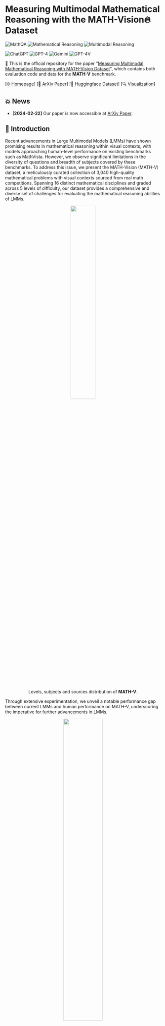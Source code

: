 # Measuring Multimodal Mathematical Reasoning with the MATH-Vision🔥 Dataset

![MathQA](https://img.shields.io/badge/Task-MathQA-red) 
![Mathematical Reasoning](https://img.shields.io/badge/Task-Mathematical_Reasoning-red) 
![Multimodal Reasoning](https://img.shields.io/badge/Task-Multi--Modal-red) 

![ChatGPT](https://img.shields.io/badge/Model-ChatGPT-green) 
![GPT-4](https://img.shields.io/badge/Model-GPT--4-green) 
![Gemini](https://img.shields.io/badge/Model-Gemini-green)
![GPT-4V](https://img.shields.io/badge/Model-GPT--4V-green)

🌟  This is the official repository for the paper "[Measuring Multimodal Mathematical Reasoning with MATH-Vision Dataset](https://arxiv.org/pdf/2402.14804.pdf)", which contains both evaluation code and data for the **MATH-V** benchmark.

[[🌐 Homepage](https://mathvision-cuhk.github.io/)] [[📖 ArXiv Paper](https://arxiv.org/pdf/2402.14804.pdf)] [[🤗 Huggingface Dataset](https://huggingface.co/datasets/mathvision/mathvision)] [[🔍 Visualization](https://mathvision-cuhk.github.io/#visualization)]

## 💥 News

- **[2024-02-22]** Our paper is now accessible at [ArXiv Paper](https://arxiv.org/abs/2402.14804).

## 👀 Introduction

Recent advancements in Large Multimodal Models (LMMs) have shown promising results in mathematical reasoning within visual contexts, with models approaching human-level performance on existing benchmarks such as MathVista. However, we observe significant limitations in the diversity of questions and breadth of subjects covered by these benchmarks. To address this issue, we present the MATH-Vision (MATH-V) dataset, a meticulously curated collection of 3,040 high-quality mathematical problems with visual contexts sourced from real math competitions. Spanning 16 distinct mathematical disciplines and graded across 5 levels of difficulty, our dataset provides a comprehensive and diverse set of challenges for evaluating the mathematical reasoning abilities of LMMs.

<p align="center">
    <img src="assets/figures/composition.png" width="40%"> <br>
  Levels, subjects and sources distribution of <b>MATH-V</b>.
</p>

Through extensive experimentation, we unveil a notable performance gap between current LMMs and human performance on MATH-V, underscoring the imperative for further advancements in LMMs.

<p align="center">
    <img src="assets/figures/acc_radar.png" width="50%"> <br>
  The accuracies of four prominent Large Multimodal Models (LMMs), random chance, and human
performance are evaluated on our proposed <b>MATH-Vision (MATH-V)</b> across 16 subjects. Human performance is assessed using the testmini subset.
</p>

Moreover, our detailed categorization allows for a thorough error analysis of LMMs, offering valuable insights to guide future research and development.

<p align="center">
    <img src="assets/figures/error_pie.png" width="50%"> <br>
  Error distribution of 232 GPT-4V wrong results on the testmini subset of <b>MATH-V</b>.
</p>

You can refer to the [project homepage](https://mathvision-cuhk.github.io/) and [the paper](https://arxiv.org/pdf/2402.14804.pdf) for more details.

## 📐 Dataset Examples

Some examples of MATH-V on three subjects: analytic geometry, topology, and graph theory.

<details>
<summary>Analytic geometry</summary><p align="center">
    <img src="assets/examples/exam_analytic_geo.png" width="50%"> <br>
</p></details>

<details>
<summary>Topology</summary><p align="center">
    <img src="assets/examples/exam_topology.png" width="50%"> <br>
</p></details>

<details>
<summary>Graph Geometry</summary><p align="center">
    <img src="assets/examples/exam_graph.png" width="50%"> <br>
</p></details>

You can refer to the Appendix D.3 of [the paper](https://arxiv.org/pdf/2402.14804.pdf) for example images of 16 subjects.

## 🏆 Leaderboard

To contribute your results to the leaderboard, please kindly forward your result JSON file to the [provided email address](wangk.gm@gmail.com), adhering to the [specified file format](./outputs/Random-Chance.jsonl). The leaderboard is regularly updated to reflect the latest submissions.

Accuracy scores on the **test** set (3,040 examples):

| **#** | **Model**        | **Method**         | **Date** | **ALL** | **Alg** | **AnaG** | **Ari** | **CombG** | **Comb** | **Cnt** | **DescG** | **GrphT** | **Log** | **Angle** | **Area** | **Len** | **SolG** | **Stat** | **Topo** | **TransG** |
| ----------- | ---------------------- | ------------------------ | -------------- | ------------- | ------------- | -------------- | ------------- | --------------- | -------------- | ------------- | --------------- | --------------- | ------------- | --------------- | -------------- | ------------- | -------------- | -------------- | -------------- | ---------------- |
| 1           | GPT-4V                 | LMM (Text+Image)         | 2024-02-22     | 22.76         | 27.3          | 32.1           | 35.7          | 21.1            | 16.7           | 13.4          | 22.1            | 14.4            | 16.8          | 22.0            | 22.2           | 20.9          | 23.8           | 24.1           | 21.7           | 25.6             |
| 2           | Gemini Pro             | LMM (Text+Image)         | 2024-02-22     | 17.66         | 15.1          | 10.7           | 20.7          | 20.1            | 11.9           | 7.5           | 20.2            | 21.1            | 16.8          | 19.1            | 19.0           | 20.0          | 14.3           | 13.8           | 17.4           | 20.8             |
| 3           | Qwen-VL-Max            | LMM (Text+Image)         | 2024-02-22     | 15.59         | 10.7          | 19.1           | 20.0          | 16.9            | 12.5           | 17.9          | 16.4            | 12.2            | 21.0          | 13.3            | 14.2           | 19.8          | 11.5           | 20.7           | 13.0           | 17.3             |
| 4           | InternLM-XComposer2-VL | LMM (Text+Image)         | 2024-02-22     | 14.54         | 9.3           | 15.5           | 12.1          | 15.3            | 11.3           | 10.5          | 14.4            | 22.2            | 19.3          | 19.7            | 15.6           | 15.0          | 11.9           | 15.5           | 26.1           | 15.5             |
| 5           | SPHINX-MoE             | LMM (Text+Image)         | 2024-02-22     | 14.18         | 7.8           | 17.9           | 14.3          | 15.6            | 9.5            | 11.9          | 12.5            | 15.6            | 12.6          | 16.2            | 15.6           | 17.8          | 13.5           | 12.1           | 8.7            | 16.1             |
| 6           | GPT-4-CoT              | LLM (Text+Image Caption) | 2024-02-22     | 13.10         | 16.5          | 20.2           | 34.3          | 10.4            | 17.9           | 19.4          | 7.7             | 11.1            | 10.1          | 9.8             | 9.6            | 9.1           | 13.5           | 13.8           | 8.7            | 12.5             |
| 7           | ShareGPT4V-13B         | LMM (Text+Image)         | 2024-02-22     | 11.88         | 7.5           | 15.5           | 16.4          | 10.7            | 8.9            | 9.0           | 11.5            | 8.9             | 7.6           | 11.6            | 13.0           | 17.4          | 10.3           | 8.6            | 8.7            | 12.5             |
| 8           | LLaVA-v1.5-13B         | LMM (Text+Image)         | 2024-02-22     | 11.12         | 7.0           | 14.3           | 14.3          | 9.1             | 6.6            | 6.0           | 13.5            | 5.6             | 13.5          | 10.4            | 12.6           | 14.7          | 11.5           | 13.8           | 13.0           | 10.7             |
| 9           | Qwen-VL-Plus           | LMM (Text+Image)         | 2024-02-22     | 10.72         | 11.3          | 17.9           | 14.3          | 12.7            | 4.8            | 10.5          | 15.4            | 8.9             | 14.3          | 11.6            | 6.4            | 10.0          | 14.3           | 6.9            | 8.7            | 11.31            |
| 10          | ShareGPT4V-7B          | LMM (Text+Image)         | 2024-02-22     | 10.53         | 5.5           | 3.6            | 12.9          | 10.1            | 4.8            | 7.5           | 11.5            | 14.4            | 10.9          | 16.2            | 11.8           | 12.3          | 9.8            | 15.5           | 17.4           | 11.3             |
| 11          | ChatGPT-3.5-CoT        | LLM (Text+Image Caption) | 2024-02-22     | 9.74          | 10.7          | 20.0           | 18.6          | 10.1            | 7.7            | 17.9          | 16.4            | 10.0            | 13.5          | 6.4             | 5.8            | 6.5           | 9.4            | 12.1           | 4.4            | 10.7             |
| 12          | SPHINX (V2)            | LMM (Text+Image)         | 2024-02-22     | 9.70          | 6.7           | 7.1            | 12.9          | 7.5             | 7.7            | 6.0           | 9.6             | 16.7            | 10.1          | 11.0            | 11.8           | 12.5          | 8.2            | 8.6            | 8.7            | 6.0              |
| 13          | LLaVA-v1.5-7B          | LMM (Text+Image)         | 2024-02-22     | 8.52          | 7.0           | 7.1            | 10.7          | 7.1             | 4.8            | 10.5          | 7.7             | 10.0            | 9.2           | 15.6            | 10.2           | 9.8           | 5.3            | 8.6            | 4.4            | 4.8              |
| 14          | GPT-4-CoT              | LLM (Text)               | 2024-02-22     | 8.16          | 12.8          | 10.7           | 15.7          | 4.9             | 10.7           | 10.5          | 1.9             | 5.6             | 8.4           | 8.1             | 6.2            | 8.7           | 8.6            | 3.5            | 4.4            | 4.8              |
| 15          | Random Chance          | -                        | 2024-02-22     | 7.17          | 1.5           | 11.9           | 7.1           | 9.7             | 4.8            | 6.0           | 22.1            | 1.1             | 7.6           | 0.6             | 9.4            | 6.7           | 8.2            | 8.6            | 13.0           | 7.1              |

Accuracy scores on the **testmini** subset (304 examples):

| **#** | **Model**        | **Method**         | **Date** | **ALL** | **Alg** | **AnaG** | **Ari** | **CombG** | **Comb** | **Cnt** | **DescG** | **GrphT** | **Log** | **Angle** | **Area** | **Len** | **SolG** | **Stat** | **Topo** | **TransG** |
| ----------- | ---------------------- | ------------------------ | -------------- | ------------- | ------------- | -------------- | ------------- | --------------- | -------------- | ------------- | --------------- | --------------- | ------------- | --------------- | -------------- | ------------- | -------------- | -------------- | -------------- | ---------------- |
| -           | Human                  | -                        | 2024-02-22     | 75.66         | 57.9          | 79.0           | 100.0         | 100.0           | 47.4           | 94.7          | 89.5            | 63.2            | 63.2          | 36.8            | 52.6           | 73.7          | 89.5           | 89.5           | 100.0          | 73.7             |
| 1           | GPT-4V                 | LMM (Text+Image)         | 2024-02-22     | 22.37         | 26.3          | 31.6           | 36.8          | 21.1            | 15.8           | 10.5          | 21.1            | 15.8            | 15.8          | 21.1            | 21.1           | 21.1          | 26.3           | 26.3           | 21.1           | 26.3             |
| 2           | Gemini Pro             | LMM (Text+Image)         | 2024-02-22     | 17.11         | 15.8          | 10.5           | 21.1          | 21.1            | 10.5           | 5.3           | 21.1            | 21.1            | 15.8          | 21.1            | 21.1           | 21.1          | 15.8           | 15.8           | 15.8           | 21.1             |
| 3           | Qwen-VL-Max            | LMM (Text+Image)         | 2024-02-22     | 16.1          | 10.5          | 21.1           | 21.1          | 15.8            | 15.8           | 15.8          | 15.8            | 21.1            | 10.5          | 15.8            | 10.5           | 21.1          | 15.8           | 15.8           | 10.5           | 15.8             |
| 4           | InternLM-XComposer2-VL | LMM (Text+Image)         | 2024-02-22     | 15.79         | 10.5          | 15.8           | 10.5          | 15.8            | 10.5           | 10.5          | 15.8            | 21.1            | 21.1          | 21.1            | 15.8           | 15.8          | 10.5           | 15.8           | 26.3           | 15.8             |
| 5           | SPHINX-MoE             | LMM (Text+Image)         | 2024-02-22     | 13.49         | 10.5          | 15.8           | 15.8          | 15.8            | 10.5           | 10.5          | 10.5            | 15.8            | 10.5          | 15.8            | 15.8           | 10.5          | 10.5           | 15.8           | 15.8           | 15.8             |
| 6           | ShareGPT4V-13B         | LMM (Text+Image)         | 2024-02-22     | 13.49         | 15.8          | 21.1           | 10.5          | 5.3             | 15.8           | 10.5          | 15.8            | 10.5            | 15.8          | 36.8            | 21.1           | 5.3           | 10.5           | 5.3            | 10.5           | 5.3              |
| 7           | LLaVA-v1.5-13B         | LMM (Text+Image)         | 2024-02-22     | 13.10         | 10.4          | 5.3            | 15.8          | 5.3             | 10.5           | 10.5          | 26.3            | 5.3             | 15.8          | 31.6            | 10.5           | 15.8          | 15.8           | 10.5           | 15.8           | 10.5             |
| 8           | GPT-4-CoT              | LLM (Text+Image Caption) | 2024-02-22     | 12.50         | 15.8          | 10.5           | 31.6          | 5.3             | 15.8           | 31.6          | 10.5            | 15.8            | 15.8          | 0.0             | 5.3            | 5.3           | 0.0            | 21.1           | 10.5           | 5.3              |
| 9           | ShareGPT4V-7B          | LMM (Text+Image)         | 2024-02-22     | 12.50         | 5.3           | 0.0            | 10.5          | 21.1            | 5.3            | 5.3           | 26.3            | 15.8            | 15.8          | 15.8            | 10.5           | 21.1          | 15.8           | 15.8           | 10.5           | 5.3              |
| 10          | Qwen-VL-Plus           | LMM (Text+Image)         | 2024-02-22     | 10.53         | 26.3          | 10.5           | 10.5          | 15.8            | 10.5           | 21.1          | 5.3             | 10.5            | 10.5          | 10.5            | 5.3            | 5.3           | 0.0            | 0.0            | 0.0            | 0.0              |
| 11          | ChatGPT-3.5-CoT        | LLM (Text+Image Caption) | 2024-02-22     | 10.20         | 10.5          | 26.3           | 5.3           | 0.0             | 10.5           | 21.1          | 15.8            | 10.5            | 0.0           | 10.5            | 0.0            | 5.3           | 21.1           | 5.3            | 10.5           | 5.3              |
| 12          | LLaVA-v1.5-7B          | LMM (Text+Image)         | 2024-02-22     | 10.20         | 0.0           | 10.5           | 15.8          | 5.3             | 5.3            | 15.8          | 10.5            | 10.5            | 15.8          | 21.1            | 15.8           | 15.8          | 5.3            | 10.5           | 0.0            | 5.3              |
| 13          | Random Chance          | -                        | 2024-02-22     | 9.87          | 0.0           | 15.8           | 10.5          | 15.7            | 0.0            | 0.0           | 36.84           | 0.0             | 15.8          | 0.0             | 10.5           | 21.1          | 5.3            | 10.5           | 15.8           | 0.0              |
| 14          | SPHINX (V2)            | LMM (Text+Image)         | 2024-02-22     | 9.21          | 5.3           | 10.5           | 10.5          | 0.0             | 21.1           | 10.5          | 10.5            | 15.8            | 10.5          | 15.8            | 5.3            | 10.5          | 0.0            | 5.3            | 5.3            | 10.5             |
| 15          | GPT-4-CoT              | LLM (Text)               | 2024-02-22     | 6.58          | 5.3           | 10.5           | 15.8          | 0.0             | 21.1           | 10.5          | 5.3             | 0.0             | 5.3           | 10.5            | 5.3            | 0.0           | 5.3            | 5.3            | 5.3            | 0.0              |

**Note**:

Subjects: Alg: algebra, AnaG: analytic geometry, Ari: arithmetic, CombG: combinatorial geometry, Comb: combinatorics, Cnt: counting, DescG: descriptive geometry, GrphT: graph theory, Log: logic, Angle: metric geometry - angle, Area: metric geometry - area, Len: metric geometry-length, SolG: solid geometry, Stat: statistics, Topo: topology, TransG: transformation geometry.

ChatGPT-3.5: the `gpt-3.5-turbo-0125` engine.

GPT-4: the `gpt-4-0125-preview` engine.

GPT-4V: the `gpt-4-1106-vision-preview` engine.

Human: the average score of 30 college or master students recruited.

## 📈 Evaluation

### Generating Outputs of Different Models

#### Gemini

`python models/Gemini.py --in_path ./data/test.jsonl --save_path ./Gemini.jsonl`

This will run the Gemini API and save the outputs to `./Gemini.jsonl` path. You can modify the system prompt, max tokens, etc. in the `benchmark_gemini` function.

#### GPT_with_caption

Generate image captions using GPT-4V:

`python models/GPT_with_caption.py --model gpt-4-vision-preview --in_path ./data/test.jsonl --save_path ./data/gpt4v-captions.jsonl`

Generate outputs using ChatGPT-3.5 or GPT-4 with image captions:

`python models/GPT_with_caption.py --model gpt-3.5-turbo-0125 (gpt-4-turbo-preview) --in_path ./data/test.jsonl --save_path ./gpt3.5_caption.jsonl (./gpt4_caption.jsonl)`



### Evaluation of Model Outputs

Once all the model outputs have been generated, execute the `python evaluation/evaluate.py` function to assess these outputs. This script will examine all outputs located in the `outputs/` directory, computing overall accuracy as well as accuracy for each subject and level.

You can refer to the Appendix E and F of [the paper](https://arxiv.org/pdf/2402.14804.pdf) for some evaluation results of the above models.

## 📝 Citation

If you find this benchmark useful in your research, please consider citing this BibTex:

```
@misc{wang2024measuring,
      title={Measuring Multimodal Mathematical Reasoning with MATH-Vision Dataset}, 
      author={Ke Wang and Junting Pan and Weikang Shi and Zimu Lu and Mingjie Zhan and Hongsheng Li},
      year={2024},
      eprint={2402.14804},
      archivePrefix={arXiv},
      primaryClass={cs.CV}
}
```

## 🧠 Related Work

- **[CSV🔥]** [Solving Challenging Math Word Problems Using GPT-4 Code Interpreter with Code-based Self-Verification](https://wangk.org/publications/1_iclr2024_csv/)
- **[MathGenie]** [MathGenie: Generating Synthetic Data with Question Back-translation for Enhancing Mathematical Reasoning of LLMs](https://github.com/MathGenie/MathGenie)
- **[MathCoder🔥]** [MathCoder: Seamless Code Integration in LLMs for Enhanced Mathematical Reasoning](https://github.com/mathllm/MathCoder)
- **[MathVerse]** [MathVerse: Does Your Multi-modal LLM Truly See the Diagrams in Visual Math Problems?](https://github.com/ZrrSkywalker/MathVerse)
- **[MathVista]** [MathVista: Evaluating Mathematical Reasoning of Foundation Models in Visual Contexts](https://github.com/lupantech/MathVista)
- **[SPHINX]** [The Joint Mixing of Weights, Tasks, and Visual Embeddings for Multi-modal LLMs](https://github.com/Alpha-VLLM/LLaMA2-Accessory/tree/main/SPHINX)
- **[SPHINX-X]** [Scaling Data and Parameters for a Family of Multi-modal Large Language Models](https://github.com/Alpha-VLLM/LLaMA2-Accessory/tree/main/SPHINX)